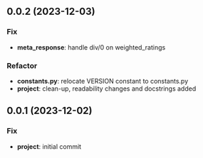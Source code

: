 ## 0.0.2 (2023-12-03)

### Fix

- **meta_response**: handle div/0 on weighted_ratings

### Refactor

- **constants.py**: relocate VERSION constant to constants.py
- **project**: clean-up, readability changes and docstrings added

## 0.0.1 (2023-12-02)

### Fix

- **project**: initial commit
